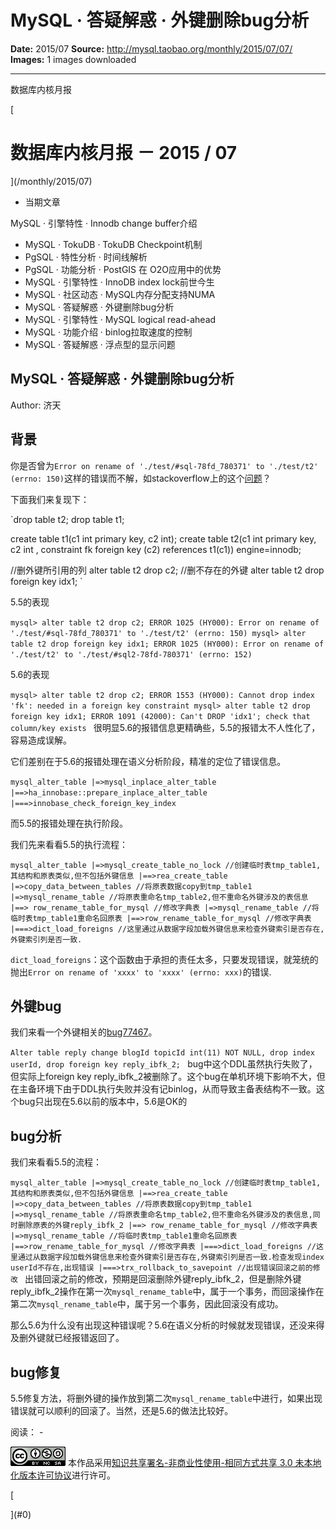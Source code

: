 # MySQL · 答疑解惑 · 外键删除bug分析

**Date:** 2015/07
**Source:** http://mysql.taobao.org/monthly/2015/07/07/
**Images:** 1 images downloaded

---

数据库内核月报

 [
 # 数据库内核月报 － 2015 / 07
 ](/monthly/2015/07)

 * 当期文章

 MySQL · 引擎特性 · Innodb change buffer介绍
* MySQL · TokuDB · TokuDB Checkpoint机制
* PgSQL · 特性分析 · 时间线解析
* PgSQL · 功能分析 · PostGIS 在 O2O应用中的优势
* MySQL · 引擎特性 · InnoDB index lock前世今生
* MySQL · 社区动态 · MySQL内存分配支持NUMA
* MySQL · 答疑解惑 · 外键删除bug分析
* MySQL · 引擎特性 · MySQL logical read-ahead
* MySQL · 功能介绍 · binlog拉取速度的控制
* MySQL · 答疑解惑 · 浮点型的显示问题

 ## MySQL · 答疑解惑 · 外键删除bug分析 
 Author: 济天 

 ## 背景

你是否曾为`Error on rename of './test/#sql-78fd_780371' to './test/t2' (errno: 150)`这样的错误而不解，如stackoverflow上的这个[问题](http://stackoverflow.com/questions/4080611/1025-error-on-rename-of-database-sql-2e0f-1254ba7-to-database-table)？

下面我们来复现下：

`drop table t2;
drop table t1;

create table t1(c1 int primary key, c2 int);
create table t2(c1 int primary key, c2 int , constraint fk foreign key (c2) references t1(c1)) engine=innodb;

//删外键所引用的列
alter table t2 drop c2;
//删不存在的外键
alter table t2 drop foreign key idx1;
`

5.5的表现

`mysql> alter table t2 drop c2;
ERROR 1025 (HY000): Error on rename of './test/#sql-78fd_780371' to './test/t2' (errno: 150)
mysql> alter table t2 drop foreign key idx1;
ERROR 1025 (HY000): Error on rename of './test/t2' to './test/#sql2-78fd-780371' (errno: 152)
`

5.6的表现

`mysql> alter table t2 drop c2;
ERROR 1553 (HY000): Cannot drop index 'fk': needed in a foreign key constraint
mysql> alter table t2 drop foreign key idx1;
ERROR 1091 (42000): Can't DROP 'idx1'; check that column/key exists
`
很明显5.6的报错信息更精确些，5.5的报错太不人性化了，容易造成误解。

它们差别在于5.6的报错处理在语义分析阶段，精准的定位了错误信息。

` mysql_alter_table
 |=>mysql_inplace_alter_table
 |==>ha_innobase::prepare_inplace_alter_table
 |===>innobase_check_foreign_key_index
`

而5.5的报错处理在执行阶段。

我们先来看看5.5的执行流程：

` mysql_alter_table
 |=>mysql_create_table_no_lock //创建临时表tmp_table1,其结构和原表类似,但不包括外键信息
 |==>rea_create_table
 |=>copy_data_between_tables //将原表数据copy到tmp_table1
 |=>mysql_rename_table //将原表重命名tmp_table2,但不重命名外键涉及的表信息
 |==> row_rename_table_for_mysql //修改字典表
 |=>mysql_rename_table //将临时表tmp_table1重命名回原表
 |==>row_rename_table_for_mysql //修改字典表
 |===>dict_load_foreigns //这里通过从数据字段加载外键信息来检查外键索引是否存在,外键索引列是否一致.
`

`dict_load_foreigns`：这个函数由于承担的责任太多，只要发现错误，就笼统的抛出`Error on rename of 'xxxx' to 'xxxx' (errno: xxx)`的错误.

## 外键bug

我们来看一个外键相关的[bug77467](https://bugs.mysql.com/bug.php?id=77467)。

`Alter table reply
 change blogId topicId int(11) NOT NULL,
 drop index userId,
 drop foreign key reply_ibfk_2;
`
bug中这个DDL虽然执行失败了，但实际上foreign key reply_ibfk_2被删除了。这个bug在单机环境下影响不大，但在主备环境下由于DDL执行失败并没有记binlog，从而导致主备表结构不一致。这个bug只出现在5.6以前的版本中，5.6是OK的

## bug分析

我们来看看5.5的流程：

`mysql_alter_table
 |=>mysql_create_table_no_lock //创建临时表tmp_table1,其结构和原表类似,但不包括外键信息
 |==>rea_create_table
 |=>copy_data_between_tables //将原表数据copy到tmp_table1
 |=>mysql_rename_table //将原表重命名tmp_table2,但不重命名外键涉及的表信息,同时删除原表的外键reply_ibfk_2
 |==> row_rename_table_for_mysql //修改字典表
 |=>mysql_rename_table //将临时表tmp_table1重命名回原表
 |==>row_rename_table_for_mysql //修改字典表
 |===>dict_load_foreigns //这里通过从数据字段加载外键信息来检查外键索引是否存在,外键索引列是否一致.检查发现index userId不存在,出现错误
 |===>trx_rollback_to_savepoint //出现错误回滚之前的修改
`
出错回滚之前的修改，预期是回滚删除外键reply_ibfk_2，但是删除外键reply_ibfk_2操作在第一次`mysql_rename_table`中，属于一个事务，而回滚操作在第二次`mysql_rename_table`中，属于另一个事务，因此回滚没有成功。

那么5.6为什么没有出现这种错误呢？5.6在语义分析的时候就发现错误，还没来得及删外键就已经报错返回了。

## bug修复

5.5修复方法，将删外键的操作放到第二次`mysql_rename_table`中进行，如果出现错误就可以顺利的回滚了。当然，还是5.6的做法比较好。

 阅读： - 

[![知识共享许可协议](.img/8232d49bd3e9_88x31.png)](http://creativecommons.org/licenses/by-nc-sa/3.0/)
本作品采用[知识共享署名-非商业性使用-相同方式共享 3.0 未本地化版本许可协议](http://creativecommons.org/licenses/by-nc-sa/3.0/)进行许可。

 [

 ](#0)
